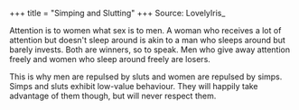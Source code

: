 +++
title = "Simping and Slutting"
+++
Source: LovelyIris_

Attention is to women what sex is to men. A woman who receives a lot of attention but doesn't sleep around is akin to a man who sleeps around but barely invests. Both are winners, so to speak. Men who give away attention freely and women who sleep around freely are losers.

This is why men are repulsed by sluts and women are repulsed by simps. Simps and sluts exhibit low-value behaviour. They will happily take advantage of them though, but will never respect them.